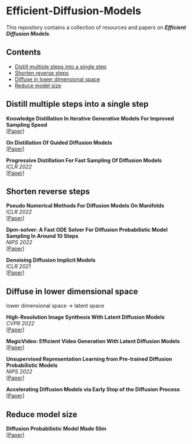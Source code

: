 # Efficient-Diffusion-Models
This repository contains a collection of resources and papers on ***Efficient Diffusion Models***.

## Contents
- [Distill multiple steps into a single step](#distill-multiple-steps-into-a-single-step)
- [Shorten reverse steps](#shorten-reverse-steps)
- [Diffuse in lower dimensional space](#diffuse-in-lower-dimensional-space)
- [Reduce model size](#reduce-model-size)


## Distill multiple steps into a single step
**Knowledge Distillation In Iterative Generative Models For Improved Sampling Speed** \
[[Paper](https://arxiv.org/pdf/2101.02388.pdf)]

**On Distillation Of Guided Diffusion Models** \
[[Paper](https://arxiv.org/pdf/2210.03142.pdf)]

**Progressive Distillation For Fast Sampling Of Diffusion Models** \
*ICLR 2022* \
[[Paper](https://arxiv.org/pdf/2202.00512.pdf)]

## Shorten reverse steps
**Pseudo Numerical Methods For Diffusion Models On Manifolds** \
*ICLR 2022* \
[[Paper](https://arxiv.org/pdf/2202.09778.pdf)]

**Dpm-solver: A Fast ODE Solver For Diffusion Probabilistic Model Sampling In Around 10 Steps** \
*NIPS 2022* \
[[Paper](https://arxiv.org/abs/2206.00927.pdf)]

**Denoising Diffusion Implicit Models** \
*ICLR 2021* \
[[Paper](https://arxiv.org/abs/2010.02502.pdf)]

## Diffuse in lower dimensional space
lower dimensional space -> latent space

**High-Resolution Image Synthesis With Latent Diffusion Models** \
*CVPR 2022* \
[[Paper](https://openaccess.thecvf.com/content/CVPR2022/html/Rombach_High-Resolution_Image_Synthesis_With_Latent_Diffusion_Models_CVPR_2022_paper.html)]

**MagicVideo: Efficient Video Generation With Latent Diffusion Models** \
[[Paper](https://arxiv.org/abs/2211.11018.pdf)]

**Unsupervised Representation Learning from Pre-trained Diffusion Probabilistic Models** \
*NIPS 2022* \
[[Paper](https://arxiv.org/abs/2212.12990.pdf)]

**Accelerating Diffusion Models via Early Stop of the Diffusion Process** \
[[Paper](https://arxiv.org/abs/2205.12524.pdf)]

## Reduce model size
**Diffusion Probabilistic Model Made Slim** \
[[Paper](https://arxiv.org/abs/2211.17106.pdf)]
